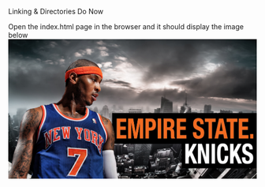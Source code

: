 Linking & Directories Do Now

Open the index.html page in the browser and it should display the image below
![Alt text](knicks.png)


